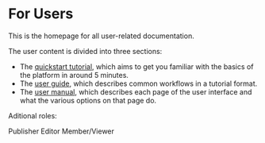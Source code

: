# For Users
<!-- To Be Populated -->

This is the homepage for all user-related documentation.

The user content is divided into three sections:

* The [quickstart tutorial](quickstart/index.md), which aims to get you familiar with the basics of the platform in around 5 minutes.
* The [user guide](guide/index.md), which describes common workflows in a tutorial format.
* The [user manual](manual/index.md), which describes each page of the user interface and what the various options on that page do.


<!-- Luna create these .md files and add the links here -->
Aditional roles:

Publisher
Editor
Member/Viewer

<!-- Manual: briefly exlain role is it purpose -->
<!-- guide: workflows for thers roles (step by step)-->